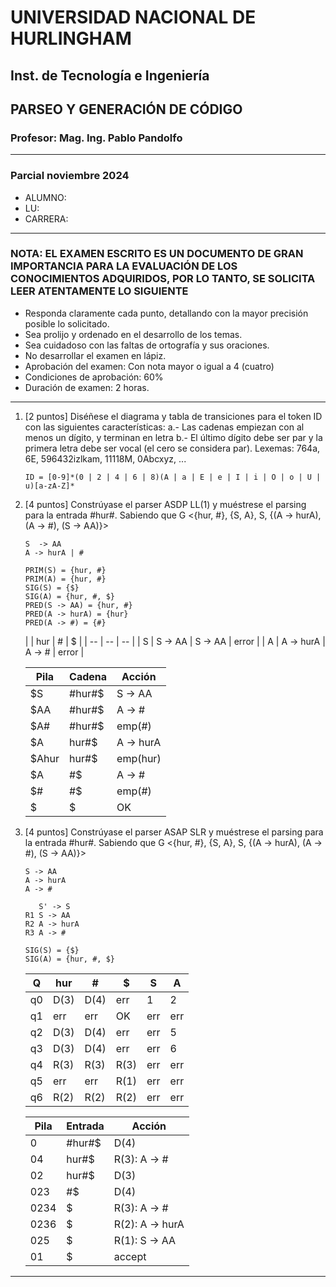 
# UNIVERSIDAD NACIONAL DE HURLINGHAM

## Inst. de Tecnología e Ingeniería

## PARSEO Y GENERACIÓN DE CÓDIGO

### Profesor: Mag. Ing. Pablo Pandolfo

---

### Parcial noviembre 2024

* ALUMNO:  
* LU:
* CARRERA:

---

### NOTA: EL EXAMEN ESCRITO ES UN DOCUMENTO DE GRAN IMPORTANCIA PARA LA EVALUACIÓN DE LOS CONOCIMIENTOS ADQUIRIDOS, POR LO TANTO, SE SOLICITA LEER ATENTAMENTE LO SIGUIENTE

* Responda claramente cada punto, detallando con la mayor precisión posible lo solicitado.
* Sea prolijo y ordenado en el desarrollo de los temas.
* Sea cuidadoso con las faltas de ortografía y sus oraciones.
* No desarrollar el examen en lápiz.
* Aprobación del examen: Con nota mayor o igual a 4 (cuatro)
* Condiciones de aprobación: 60%
* Duración de examen: 2 horas.

---

1. [2 puntos] Diséñese el diagrama y tabla de transiciones para el token ID con las siguientes características: a.- Las cadenas empiezan con al menos un dígito, y terminan en letra b.- El último dígito debe ser par y la primera letra debe ser vocal (el cero se considera par). Lexemas: 764a, 6E, 596432izlkam, 11118M, 0Abcxyz, ...

    ```plain
    ID = [0-9]*(0 | 2 | 4 | 6 | 8)(A | a | E | e | I | i | O | o | U | u)[a-zA-Z]*
    ```

1. [4 puntos] Constrúyase el parser ASDP LL(1) y muéstrese el parsing para la entrada #hur#. Sabiendo que G <{hur, #}, {S, A}, S, {(A -> hurA), (A -> #), (S -> AA)}>

    ```grammar
    S  -> AA
    A -> hurA | #

    PRIM(S) = {hur, #}
    PRIM(A) = {hur, #}
    SIG(S) = {$}
    SIG(A) = {hur, #, $}
    PRED(S -> AA) = {hur, #}
    PRED(A -> hurA) = {hur}
    PRED(A -> #) = {#}
    ```

    |    | hur | # | $ |
    | -- | -- | -- |
    | S  | S -> AA   | S -> AA | error |
    | A  | A -> hurA | A -> #  | error |

    | Pila | Cadena | Acción |
    | -- | -- | -- |
    | $S     | #hur#$  | S -> AA   |
    | $AA    | #hur#$  | A -> #    |
    | $A#    | #hur#$  | emp(#)    |
    | $A     | hur#$   | A -> hurA |
    | $Ahur  | hur#$   | emp(hur)  |
    | $A     | #$      | A -> #    |
    | $#     | #$      | emp(#)    |
    | $      | $       | OK        |  

1. [4 puntos] Constrúyase el parser ASAP SLR y muéstrese el parsing para la entrada #hur#. Sabiendo que G <{hur, #}, {S, A}, S, {(A -> hurA), (A -> #), (S -> AA)}>

    ```grammar
    S -> AA
    A -> hurA
    A -> #
    
       S' -> S
    R1 S -> AA
    R2 A -> hurA
    R3 A -> #

    SIG(S) = {$}
    SIG(A) = {hur, #, $}
    ```

    |  Q  |  hur |  #  |  $ |  S  |  A  |
    | --- | --- | --- | --- | --- | --- |
    | q0  | D(3)| D(4) | err | 1   | 2   |
    | q1  | err | err  | OK  | err | err |
    | q2  | D(3)| D(4) | err | err | 5   |
    | q3  | D(3)| D(4) | err | err | 6   |
    | q4  | R(3)| R(3) | R(3)| err | err |
    | q5  | err | err  | R(1)| err | err |
    | q6  | R(2)| R(2) | R(2)| err | err |

    | Pila | Entrada | Acción |
    | ---  | ---     | --- |
    | 0    | #hur#$  | D(4) |
    | 04   | hur#$   | R(3): A -> # |
    | 02   | hur#$   | D(3) |
    | 023  | #$      | D(4) |
    | 0234 | $       | R(3): A -> # |
    | 0236 | $       | R(2): A -> hurA |
    | 025  | $       | R(1): S -> AA |
    | 01   | $       | accept |

---
